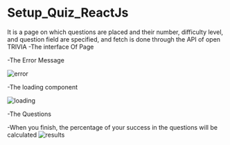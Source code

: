 # Setup_Quiz_ReactJs
It is a page on which questions are placed and their number, difficulty level, and question field are specified, and fetch is done through the API of open TRIVIA
-The interface Of Page



-The Error Message

![error](https://user-images.githubusercontent.com/118555438/218621358-50e5b99f-77ea-4cb2-907c-7a733792ea92.jpg)


-The loading component

![loading](https://user-images.githubusercontent.com/118555438/218621372-1594f429-658f-4937-9b03-73af58ffc347.jpg)


-The Questions


-When you finish, the percentage of your success in the questions will be calculated
![results](https://user-images.githubusercontent.com/118555438/218621386-c85c75d2-c900-428f-8091-408fbfc03634.jpg)
